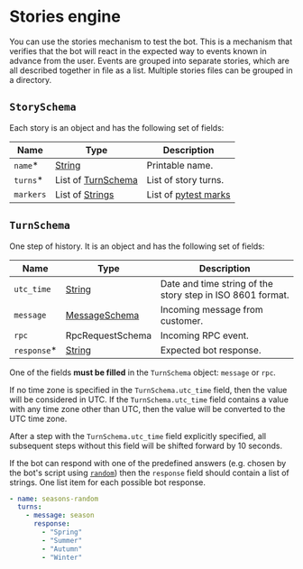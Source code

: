 # Stories engine

You can use the stories mechanism to test the bot.
This is a mechanism that verifies that the bot will react in the expected way to events known in advance from the user.
Events are grouped into separate stories, which are all described together in file as a list.
Multiple stories files can be grouped in a directory.

## `StorySchema`

Each story is an object and has the following set of fields:

| Name      | Type                                     | Description                                                       |
| --------- | ---------------------------------------- | ----------------------------------------------------------------- |
| `name`\*  | [String](/design-reference/strings.md)   | Printable name.                                                   |
| `turns`\* | List of [TurnSchema](#turnschema)        | List of story turns.                                              |
| `markers` | List of [Strings](/design-reference/strings.md) | List of [pytest marks](https://docs.pytest.org/en/stable/how-to/mark.html) |

## `TurnSchema`

One step of history. It is an object and has the following set of fields:

| Name         | Type                                                         | Description                                                |
| ------------ | ------------------------------------------------------------ | ---------------------------------------------------------- |
| `utc_time`   | [String](/design-reference/strings.md)                       | Date and time string of the story step in ISO 8601 format. |
| `message`    | [MessageSchema](/design-reference/protocol.md#messageschema) | Incoming message from customer.                            |
| `rpc`        | RpcRequestSchema                                             | Incoming RPC event.                                        |
| `response`\* | [String](/design-reference/strings.md)                       | Expected bot response.                                     |

One of the fields **must be filled** in the `TurnSchema` object: `message` or `rpc`.

If no time zone is specified in the `TurnSchema.utc_time` field, then the value will be considered in UTC.
If the `TurnSchema.utc_time` field contains a value with any time zone other than UTC, then the value will be converted to the UTC time zone.

After a step with the `TurnSchema.utc_time` field explicitly specified, all subsequent steps without this field will be shifted forward by 10 seconds.

If the bot can respond with one of the predefined answers
(e.g. chosen by the bot's script using [`random`](/design-reference/lists/#filter-random))
then the `response` field should contain a list of strings.
One list item for each possible bot response.

```yaml
- name: seasons-random
  turns:
    - message: season
      response:
        - "Spring"
        - "Summer"
        - "Autumn"
        - "Winter"
```
